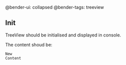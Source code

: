 @bender-ui: collapsed
@bender-tags: treeview

## Init ##

TreeView should be initialised and displayed in console.

The content shoud be:

```
New
Content
```